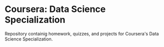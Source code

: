 Coursera: Data Science Specialization
=====================================

Repository containig homework, quizzes, and projects for Coursera's Data Science Specialization.
